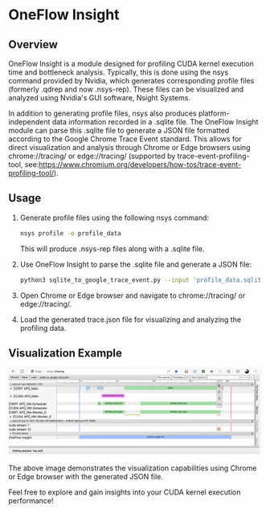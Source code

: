 # OneFlow Insight

## Overview

OneFlow Insight is a module designed for profiling CUDA kernel execution time and bottleneck analysis. Typically, this is done using the nsys command provided by Nvidia, which generates corresponding profile files (formerly .qdrep and now .nsys-rep). These files can be visualized and analyzed using Nvidia's GUI software, Nsight Systems.

In addition to generating profile files, nsys also produces platform-independent data information recorded in a .sqlite file. The OneFlow Insight module can parse this .sqlite file to generate a JSON file formatted according to the Google Chrome Trace Event standard. This allows for direct visualization and analysis through Chrome or Edge browsers using chrome://tracing/ or edge://tracing/ (supported by trace-event-profiling-tool, see:https://www.chromium.org/developers/how-tos/trace-event-profiling-tool/).


## Usage

1. Generate profile files using the following nsys command:

    ```bash
    nsys profile -o profile_data
    ```

    This will produce .nsys-rep files along with a .sqlite file.

2. Use OneFlow Insight to parse the .sqlite file and generate a JSON file:

    ```bash
    python3 sqlite_to_google_trace_event.py --input 'profile_data.sqlite' -o trace.json
    ```

3. Open Chrome or Edge browser and navigate to chrome://tracing/ or edge://tracing/.

4. Load the generated trace.json file for visualizing and analyzing the profiling data.

## Visualization Example

![OneFlow Insight Visualization](trace.json.png)

The above image demonstrates the visualization capabilities using Chrome or Edge browser with the generated JSON file.

Feel free to explore and gain insights into your CUDA kernel execution performance!
